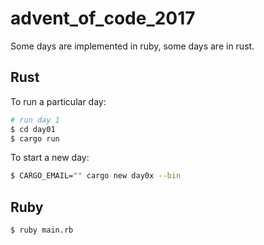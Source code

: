 # advent_of_code_2017

Some days are implemented in ruby, some days are in rust.

## Rust
To run a particular day:

```bash
# run day 1
$ cd day01
$ cargo run
```

To start a new day:

```bash
$ CARGO_EMAIL="" cargo new day0x --bin
```


## Ruby

```bash
$ ruby main.rb
```
